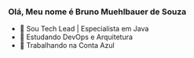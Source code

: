 ### Olá, Meu nome é Bruno Muehlbauer de Souza

- 🔭 Sou Tech Lead | Especialista em Java
- 🌱 Estudando DevOps e Arquitetura
- 👯 Trabalhando na Conta Azul
